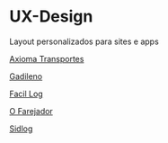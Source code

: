 # UX-Design
<br1>Layout personalizados para sites e apps<br1>

<meta charset="utf-8"/>

  <a href="https://www.figma.com/proto/6z8C8fPpOt0JguHQ1dX0Qx/axiomatransportes?node-id=108%3A1344&scaling=scale-down-width&page-id=0%3A1&starting-point-node-id=108%3A1344" rel="noopener noreferrer">Axioma Transportes

  <a href="https://www.figma.com/proto/vyIdR8rgRdkTC3E3DzzJJ8/Gadileno-Website?node-id=1%3A2&scaling=min-zoom&page-id=0%3A1">Gadileno

  <a href="https://www.figma.com/proto/vfFxCzeWBVqC6YMuPFpjxe/Site-Facillog?scaling=min-zoom&page-id=0%3A1&starting-point-node-id=2%3A2&node-id=2%3A2">Facil Log

  <a href="https://www.figma.com/proto/WovVWZSLcwdoSxqKppx9IK/Site-Ofarejador?scaling=scale-down-width&page-id=0%3A1&starting-point-node-id=15%3A427&node-id=15%3A427">O Farejador

  <a href="https://www.figma.com/proto/ceU2fONRyJ7v4IVMCkAnHh/Site-SidLog?scaling=min-zoom&page-id=0%3A1&starting-point-node-id=131%3A4&node-id=131%3A4">Sidlog

  
